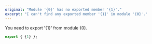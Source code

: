 ```yaml
---
original: "Module '{0}' has no exported member '{1}'."
excerpt: "I can't find any exported member '{1}' in module '{0}'."
---
```


You need to export '{1}' from module {0}.

```ts
export { {1} };
```
